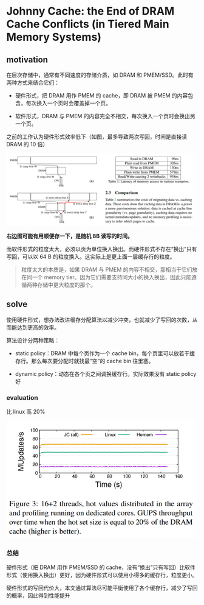 # Johnny Cache: the End of DRAM Cache Conflicts (in Tiered Main Memory Systems)

## motivation

在层次存储中，通常有不同速度的存储介质，如 DRAM 和 PMEM/SSD。此时有两种方式来结合它们：

- 硬件形式，把 DRAM 用作 PMEM 的 cache，即 DRAM 被 PMEM 的内容包含，每次换入一个页时会覆盖掉一个页。

- 软件形式，DRAM 与 PMEM 的内容完全不相交，每次换入一个页时会换出另一个页。

之前的工作认为硬件形式效率低下（如图，最多导致两次写回，时间是直接读 DRAM 的 10 倍）

![](johnny_1.png)

**右边图可能有用顺便存一下，是随机 8B 读写的时间。**

而软件形式的粒度太大，必须以页为单位换入换出。而硬件形式不存在“换出”只有写回，可以以 64 B 的粒度换入。这实际上是更上面一层缓存行的粒度。

> 粒度太大的本质是，如果 DRAM 与 PMEM 的内容不相交，那相当于它们放在同一个 memory tier。因为它们需要支持同大小的换入换出，因此只能遵循两种存储中更大粒度的那个。

## solve

使用硬件形式，想办法改进缓存分配算法以减少冲突，也就减少了写回的次数，从而能达到更高的效率。

算法设计分两种策略：

- static policy：DRAM 中每个页作为一个 cache bin，每个页里可以放若干缓存行。那么每次要分配时就找最“空”的 cache bin 往里塞。

- dynamic policy：动态在各个页之间调换缓存行。实际效果没有 static policy 好

### evaluation

比 linux 高 20%

![](johnny_2.png)

### 总结

硬件形式（把 DRAM 用作 PMEM/SSD 的 cache，没有“换出”只有写回）比软件形式（使用换入换出）更好，因为硬件形式可以使用小得多的缓存行，粒度更小。

硬件形式的写回代价大，本文通过算法尽可能平衡使用了各个缓存行，减少了写回的概率，因此得到性能提升
